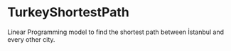 # TurkeyShortestPath
Linear Programming model to find the shortest path between İstanbul and every other city.
